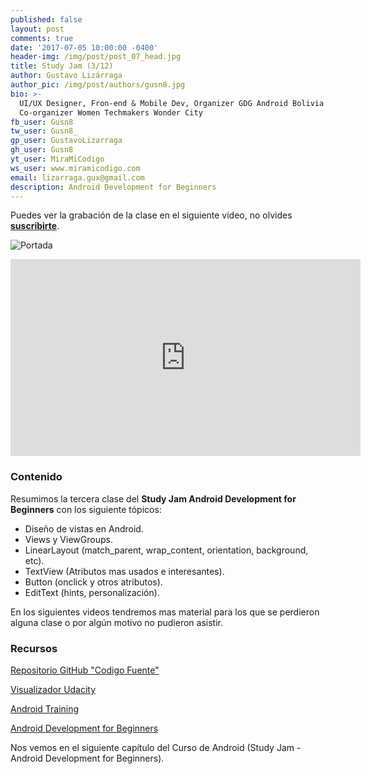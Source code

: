 ```yaml
---
published: false
layout: post
comments: true
date: '2017-07-05 10:00:00 -0400'
header-img: /img/post/post_07_head.jpg
title: Study Jam (3/12)
author: Gustavo Lizárraga
author_pic: /img/post/authors/gusn8.jpg
bio: >-
  UI/UX Designer, Fron-end & Mobile Dev, Organizer GDG Android Bolivia y
  Co-organizer Women Techmakers Wonder City
fb_user: Gusn8
tw_user: Gusn8_
gp_user: GustavoLizarraga
gh_user: Gusn8
yt_user: MiraMiCodigo
ws_user: www.miramicodigo.com
email: lizarraga.gux@gmail.com
description: Android Development for Beginners
---
```

Puedes ver la grabación de la clase en el siguiente video, no olvides **[suscribirte](http://www.youtube.com/subscription_center?add_user=AndroidboliviaOrg)**.

![Portada]({{site.baseurl}}//img/post/post_07_head.jpg)

<iframe width="560" height="315" src="https://www.youtube.com/embed/bNKN5A3f3NU" frameborder="0" allowfullscreen></iframe>

### Contenido

Resumimos la tercera clase del **Study Jam Android Development for Beginners** con los siguiente tópicos:

* Diseño de vistas en Android.
* Views y ViewGroups.
* LinearLayout (match_parent, wrap_content, orientation, background, etc).
* TextView (Atributos mas usados e interesantes).
* Button (onclick y otros atributos).
* EditText (hints, personalización).

En los siguientes videos tendremos mas material para los que se perdieron alguna clase o por algún motivo no pudieron asistir.

### Recursos
[Repositorio GitHub "Codigo Fuente"](https://github.com/Gusn8/SJ_A_1_17_Views_1)

[Visualizador Udacity](http://labs.udacity.com/android-visualizer/)

[Android Training](https://developer.android.com/training/index.html)

[Android Development for Beginners](https://www.udacity.com/course/android-development-for-beginners--ud837)

Nos vemos en el siguiente capítulo del Curso de Android (Study Jam - Android Development for Beginners).

